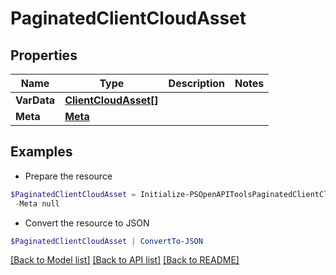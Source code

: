 # PaginatedClientCloudAsset
## Properties

Name | Type | Description | Notes
------------ | ------------- | ------------- | -------------
**VarData** | [**ClientCloudAsset[]**](ClientCloudAsset.md) |  | 
**Meta** | [**Meta**](Meta.md) |  | 

## Examples

- Prepare the resource
```powershell
$PaginatedClientCloudAsset = Initialize-PSOpenAPIToolsPaginatedClientCloudAsset  -VarData null `
 -Meta null
```

- Convert the resource to JSON
```powershell
$PaginatedClientCloudAsset | ConvertTo-JSON
```

[[Back to Model list]](../README.md#documentation-for-models) [[Back to API list]](../README.md#documentation-for-api-endpoints) [[Back to README]](../README.md)

